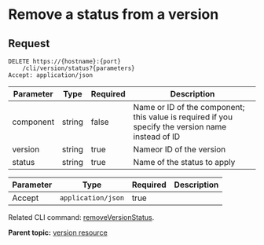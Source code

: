 # Remove a status from a version

## Request

```
DELETE https://{hostname}:{port}
    /cli/version/status?{parameters}
Accept: application/json

```

|Parameter|Type|Required|Description|
|---------|----|--------|-----------|
|component|string|false|Name or ID of the component; this value is required if you specify the version name instead of ID|
|version|string|true|Nameor ID of the version|
|status|string|true|Name of the status to apply|

|Parameter|Type|Required|Description|
|---------|----|--------|-----------|
|Accept|`application/json`|true| |

Related CLI command: [removeVersionStatus](udclient_removeversionstatus.md).

**Parent topic:** [version resource](../../com.ibm.udeploy.api.doc/topics/rest_cli_version.md)

